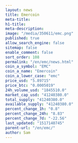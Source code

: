 ```yaml
---
layout: news
title: Emercoin
meta-title: 
h1-title: 
meta-description: 
image: "/media/350611/emc.png"
published: true
allow_search_engine: false
sitemap: false
enable_comment: false
sort_order: 108
permalink: "/en/emc/news.html"
coin_a_symbol: "EMC"
coin_a_name: "Emercoin"
coin_a_lower_case: "emc"
price_usd: "5.89715"
price_btc: "0.0005019"
24h_volume_usd: "1845510.0"
market_cap_usd: "41240380.0"
total_supply: "41240380.0"
available_supply: "41240380.0"
percent_change_1h: "0.8"
percent_change_24h: "8.83"
percent_change_7d: "-22.56"
last_updated: "1517140745"
parent-url: "/en/emc/"
author: Sam
---
```


